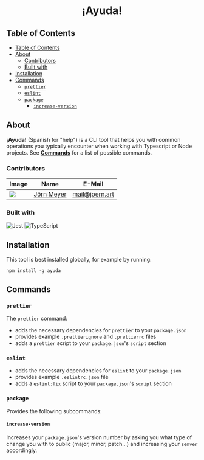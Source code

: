 <div align="center">
    <h1>¡Ayuda!</h1>
</div>

## Table of Contents

- [Table of Contents](#table-of-contents)
- [About](#about)
  - [Contributors](#contributors)
  - [Built with](#built-with)
- [Installation](#installation)
- [Commands](#commands)
  - [`prettier`](#prettier)
  - [`eslint`](#eslint)
  - [`package`](#package)
    - [`increase-version`](#increase-version)

## About

**¡Ayuda!** (Spanish for "help") is a CLI tool that helps you with common operations you typically encounter when working with Typescript or Node projects. See [**Commands**](#commands) for a list of possible commands.

### Contributors

| Image             | Name                     | E-Mail                             |
| ----------------- | ------------------------ | ---------------------------------- |
| ![][joern-avatar] | [Jörn Meyer][joern-link] | [mail@joern.art][joern-link-email] |

### Built with

![Jest](https://img.shields.io/badge/-jest-%23C21325?style=for-the-badge&logo=jest&logoColor=white)
![TypeScript](https://img.shields.io/badge/typescript-%23007ACC.svg?style=for-the-badge&logo=typescript&logoColor=white)

## Installation

This tool is best installed globally, for example by running:

`npm install -g ayuda`

## Commands

### `prettier`

The `prettier` command:

- adds the necessary dependencies for `prettier` to your `package.json`
- provides example `.prettierignore` and `.prettierrc` files
- adds a `prettier` script to your `package.json`'s `script` section

### `eslint`

- adds the necessary dependencies for `eslint` to your `package.json`
- provides example `.eslintrc.json` file
- adds a `eslint:fix` script to your `package.json`'s `script` section

### `package`

Provides the following subcommands:

#### `increase-version`

Increases your `package.json`'s version number by asking you what type of change you with to public (major, minor, patch...) and increasing your `semver` accordingly.

[joern-avatar]: https://joern.url.lol/avatar-100-round
[joern-link]: https://joern.url.lol/🧑‍💻
[joern-link-email]: mailto:mail@joern.art
